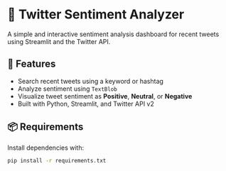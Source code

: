 # 🧠 Twitter Sentiment Analyzer

A simple and interactive sentiment analysis dashboard for recent tweets using Streamlit and the Twitter API.

## 🚀 Features

- Search recent tweets using a keyword or hashtag
- Analyze sentiment using `TextBlob`
- Visualize tweet sentiment as **Positive**, **Neutral**, or **Negative**
- Built with Python, Streamlit, and Twitter API v2

## 📦 Requirements

Install dependencies with:

```bash
pip install -r requirements.txt
